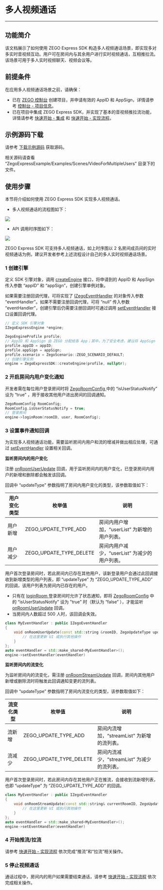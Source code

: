 # 多人视频通话

- - -

## 功能简介

该文档展示了如何使用 ZEGO Express SDK 构造多人视频通话场景，即实现多对多实时音视频互动。用户可在房间内与其余用户进行实时视频通话，互相推拉流。该场景可用于多人实时视频聊天、视频会议等。

## 前提条件

在应用多人视频通话场景之前，请确保：

- 已在 [ZEGO 控制台](https://console.zego.im) 创建项目，并申请有效的 AppID 和 AppSign，详情请参考 [控制台 - 项目信息](/console/project-info)。
- 已在项目中集成 ZEGO Express SDK，并实现了基本的音视频推拉流功能，详情请参考 [快速开始 - 集成](https://doc-zh.zego.im/article/9975) 和 [快速开始 - 实现流程](https://doc-zh.zego.im/article/9976)。


## 示例源码下载

请参考 [下载示例源码](https://doc-zh.zego.im/article/9972) 获取源码。

相关源码请查看 “ZegoExpressExample/Examples/Scenes/VideoForMultipleUsers” 目录下的文件。

## 使用步骤

本节将介绍如何使用 ZEGO Express SDK 实现多人视频通话。

- 多人视频通话的流程图如下：

<Frame width="512" height="auto" caption=""><img src="https://doc-media.zego.im/sdk-doc/Pics/Express/Android/eventhandler_process_new.jpeg" /></Frame>

- API 调用时序图如下：

<Frame width="512" height="auto" caption=""><img src="https://doc-media.zego.im/sdk-doc/Pics/Android/ExpressSDK/Scenes/VideoForMultipleUsers/Video_for_Multiple_Users_android_new.png" /></Frame>

  <Note title="说明">


  ZEGO Express SDK 可支持多人视频通话，如上时序图以 2 名房间成员间的实时视频通话为例，建议开发者参考上述流程设计自己的多人实时视频通话场景。
</Note>


### 1 创建引擎

定义 SDK 引擎对象，调用 [createEngine](https://doc-zh.zego.im/article/api?doc=Express_Video_SDK_API~cpp_macos~class~ZegoExpressSDK#create-engine) 接口，将申请到的 AppID 和 AppSign 传入参数 “appID” 和 “appSign”，创建引擎单例对象。

如果需要注册回调代理，可将实现了 [IZegoEventHandler](https://doc-zh.zego.im/article/api?doc=Express_Video_SDK_API~cpp_macos~class~IZegoEventHandler) 的对象传入参数 “eventHandler”。如果不需要注册回调代理，可将 “null” 传入参数 “eventHandler”，创建引擎后仍需要注册回调时可通过调用 [setEventHandler](https://doc-zh.zego.im/article/api?doc=Express_Video_SDK_API~cpp_macos~class~IZegoExpressEngine#set-event-handler) 接口设置回调代理。

```cpp
// 定义 SDK 引擎对象
IZegoExpressEngine *engine;

ZegoEngineProfile profile;
// AppID 和 AppSign 由 ZEGO 分配给各 App；其中，为了安全考虑，建议将 AppSign 存储在 App 的业务后台，需要使用时从后台获取
profile.appID = appID;
profile.appSign = appSign;
profile.scenario = ZegoScenario::ZEGO_SCENARIO_DEFAULT;
// 创建引擎实例
engine = ZegoExpressSDK::createEngine(profile, nullptr);
```

### 2 开启房间内用户变化通知

开发者需在每位用户登录房间时将 [ZegoRoomConfig ](https://doc-zh.zego.im/article/api?doc=Express_Video_SDK_API~cpp_macos~struct~ZegoRoomConfig) 中的 “isUserStatusNotify” 设为 “true” ，用于接收其他用户进出房间的回调通知。

```cpp
ZegoRoomConfig RoomConfig;
RoomConfig.isUserStatusNotify = true;
// 登录房间
engine->loginRoom(roomID, user, RoomConfig);
```

### 3 设置事件通知回调

为实现多人视频通话功能，需要监听房间内用户和流的增减并做出相应处理，可通过 [setEventHandler](https://doc-zh.zego.im/article/api?doc=Express_Video_SDK_API~cpp_macos~class~IZegoExpressEngine#set-event-handler) 设置相关回调。

**监听房间内的用户变化**

注册 [onRoomUserUpdate](https://doc-zh.zego.im/article/api?doc=Express_Video_SDK_API~cpp_macos~class~IZegoEventHandler#on-room-user-update) 回调，用于监听房间内的用户变化，已登录房间内用户的新增和删除都会触发该回调。

回调中 “updateType” 参数指明了房间内用户变化的类型，该参数取值如下：

|用户变化类型|枚举值|说明|
|-|-|-|
|用户新增|ZEGO_UPDATE_TYPE_ADD|房间内用户增加，“userList” 为新增的用户列表。|
|用户减少|ZEGO_UPDATE_TYPE_DELETE|房间内用户减少，“userList” 为减少的用户列表。|

用户首次登录房间时，若此房间内已存在其他用户，该新登录用户会通过此回调接收到新增类型的用户列表，即 “updateType” 为 “ZEGO_UPDATE_TYPE_ADD” 的回调，该用户列表为房间内已存在的用户。

<Warning title="注意">


- 只有在 [loginRoom ](https://doc-zh.zego.im/article/api?doc=Express_Video_SDK_API~cpp_macos~class~IZegoExpressEngine#login-room) 登录房间时允许了状态通知，即将 [ZegoRoomConfig](https://doc-zh.zego.im/article/api?doc=Express_Video_SDK_API~cpp_macos~struct~ZegoRoomConfig) 中的 “isUserStatusNotify” 设为 "true" 时（默认为 “false” ），才能监听 [onRoomUserUpdate](https://doc-zh.zego.im/article/api?doc=Express_Video_SDK_API~cpp_macos~class~IZegoEventHandler#on-room-user-update) 回调。
- 当房间内人数超过 500 人时，该回调会失效。
</Warning>

```cpp
class MyEventHandler : public IZegoEventHandler
{
    void onRoomUserUpdate(const std::string &roomID, ZegoUpdateType updateType, const std::vector<ZegoUser> &userList){
        // 在这里更新 UI 或执行其他操作
    }
};
auto eventHandler = std::make_shared<MyEventHandler>();
engine->setEventHandler(eventHandler)
```

**监听房间内的流变化**

为监听房间内的流变化，需注册 [onRoomStreamUpdate](https://doc-zh.zego.im/article/api?doc=Express_Video_SDK_API~cpp_macos~class~IZegoEventHandler#on-room-stream-update) 回调，房间内其他用户新增或删除流时将触发此回调通知变更的流列表。

回调中 “updateType” 参数指明了房间内流变化的类型，该参数取值如下：

|流变化类型|枚举值|说明|
|-|-|-|
|流新增|ZEGO_UPDATE_TYPE_ADD|房间内流增加，“streamList” 为新增的流列表。|
|流减少|ZEGO_UPDATE_TYPE_DELETE|房间内流减少，“streamList” 为减少的流列表。|


用户首次登录房间时，若此房间内存在其他用户正在推流，会接收到流新增列表，也即 “updateType” 为 “ZEGO_UPDATE_TYPE_ADD” 的回调。

```cpp
class MyEventHandler : public IZegoEventHandler
{
    void onRoomStreamUpdate(const std::string& currentRoomID, ZegoUpdateType updateType, const std::vector<ZegoStream>& streamList, const std::string& extendData){
        // 在这里更新 UI 或执行其他操作
    }
};
auto eventHandler = std::make_shared<MyEventHandler>();
engine->setEventHandler(eventHandler)
```

### 4 开始推流/拉流

请参考 [快速开始 - 实现流程](https://doc-zh.zego.im/article/9976#publishingStream) 依次完成“推流”和“拉流”相关操作。

### 5 停止视频通话

通话过程中，房间内的用户如果需要结束通话，请参考 [快速开始 - 实现流程](https://doc-zh.zego.im/article/9976#publishingStream) 依次完成相关操作。

<Content />